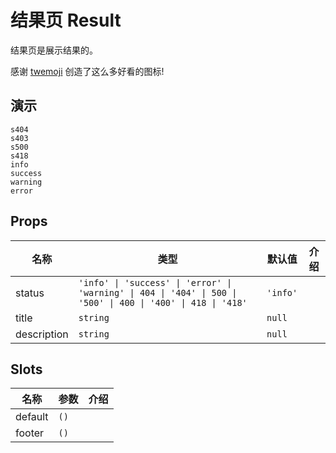 # 结果页 Result
结果页是展示结果的。

感谢 [twemoji](https://github.com/twitter/twemoji) 创造了这么多好看的图标!
## 演示
```demo
s404
s403
s500
s418
info
success
warning 
error
```

## Props
|名称|类型|默认值|介绍|
|-|-|-|-|
|status|`'info' \| 'success' \| 'error' \| 'warning' \| 404 \| '404' \| 500 \| '500' \| 400 \| '400' \| 418 \| '418'`|`'info'`||
|title|`string`|`null`||
|description|`string`|`null`||

## Slots
|名称|参数|介绍|
|-|-|-|
|default|`()`||
|footer|`()`||
